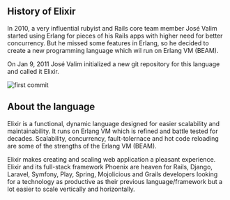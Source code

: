 ## History of Elixir

In 2010, a very influential rubyist and Rails core team member José Valim started using Erlang for pieces of his Rails apps with higher need for better concurrency. But he missed some features in Erlang, so he decided to create a new programming language which wil run on Erlang VM (BEAM).

On Jan 9, 2011 José Valim initialized a new git repository for this language and called it Elixir.

![first commit](https://i.imgur.com/nkQXv7p.png)

## About the language

Elixir is a functional, dynamic language designed for easier scalability and maintainability. It runs on Erlang VM which is refined and battle tested for decades. Scalability, concurrency, fault-tolernace and hot code reloading are some of the strengths of the Erlang VM (BEAM).

Elixir makes creating and scaling web application a pleasant experience. Elixir and its full-stack framework Phoenix are heaven for Rails, Django, Laravel, Symfony, Play, Spring, Mojolicious and Grails developers looking for a technology as productive as their previous language/framework but a lot easier to scale vertically and horizontally.



